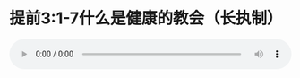 # 提前3:1-7什么是健康的教会（长执制）

<audio style="width: 100%;" preload="false" controls controlslist="nodownload"><source src="//file.simai.life/audio/mp3/old/12368.mp3" type="audio/mpeg">Your browser does not support the audio element.</audio>


